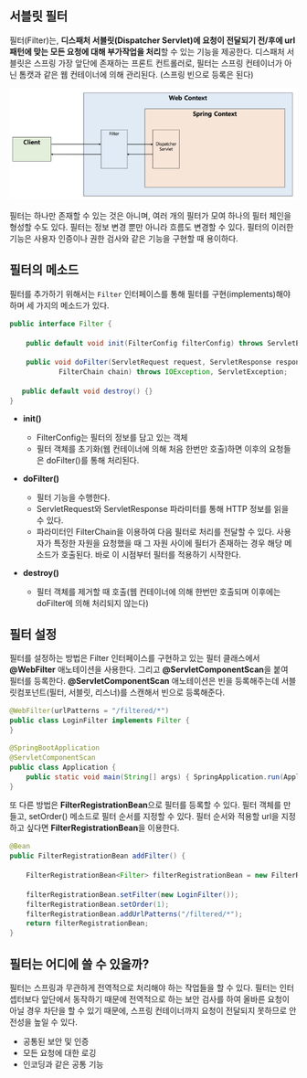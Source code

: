 ## 서블릿 필터

필터(Filter)는, **디스패처 서블릿(Dispatcher Servlet)에 요청이 전달되기 전/후에 url 패턴에 맞는 모든 요청에 대해 부가작업을 처리**할 수 있는 기능을 제공한다. 디스패처 서블릿은 스프링 가장 앞단에 존재하는 프론트 컨트롤러로, 필터는 스프링 컨테이너가 아닌 톰캣과 같은 웹 컨테이너에 의해 관리된다. (스프링 빈으로 등록은 된다)

![img](https://github.com/dilmah0203/TIL/blob/main/Image/Filter.PNG)

필터는 하나만 존재할 수 있는 것은 아니며, 여러 개의 필터가 모여 하나의 필터 체인을 형성할 수도 있다. 필터는 정보 변경 뿐만 아니라 흐름도 변경할 수 있다. 필터의 이러한 기능은 사용자 인증이나 권한 검사와 같은 기능을 구현할 때 용이하다.

## 필터의 메소드

필터를 추가하기 위해서는 `Filter` 인터페이스를 통해 필터를 구현(implements)해야 하며 세 가지의 메소드가 있다.

```java
public interface Filter { 

    public default void init(FilterConfig filterConfig) throws ServletException {}
    
    public void doFilter(ServletRequest request, ServletResponse response,
            FilterChain chain) throws IOException, ServletException;
    
   public default void destroy() {}
}
```

- **init()**
    - FilterConfig는 필터의 정보를 담고 있는 객체
    - 필터 객체를 초기화(웹 컨테이너에 의해 처음 한번만 호출)하면 이후의 요청들은 doFilter()를 통해 처리된다.

- **doFilter()**
    - 필터 기능을 수행한다. 
    - ServletRequest와 ServletResponse 파라미터를 통해 HTTP 정보를 읽을 수 있다.
    - 파라미터인 FilterChain을 이용하여 다음 필터로 처리를 전달할 수 있다. 사용자가 특정한 자원을 요청했을 때 그 자원 사이에 필터가 존재하는 경우 해당 메소드가 호출된다. 바로 이 시점부터 필터를 적용하기 시작한다.

- **destroy()**
    - 필터 객체를 제거할 때 호출(웹 컨테이너에 의해 한번만 호출되며 이후에는 doFilter에 의해 처리되지 않는다)

## 필터 설정

필터를 설정하는 방법은 Filter 인터페이스를 구현하고 있는 필터 클래스에서 **@WebFilter** 애노테이션을 사용한다. 그리고 **@ServletComponentScan**을 붙여 필터를 등록한다. **@ServletComponentScan** 애노테이션은 빈을 등록해주는데 서블릿컴포넌트(필터, 서블릿, 리스너)를 스캔해서 빈으로 등록해준다.

```java
@WebFilter(urlPatterns = "/filtered/*")
public class LoginFilter implements Filter {
}
```

```java
@SpringBootApplication
@ServletComponentScan
public class Application {
    public static void main(String[] args) { SpringApplication.run(Application.class, args); }
}
```

또 다른 방법은 **FilterRegistrationBean**으로 필터를 등록할 수 있다. 필터 객체를 만들고, setOrder() 메소드로 필터 순서를 지정할 수 있다. 필터 순서와 적용할 url을 지정하고 싶다면 **FilterRegistrationBean**을 이용한다.

```java
@Bean
public FilterRegistrationBean addFilter() {

    FilterRegistrationBean<Filter> filterRegistrationBean = new FilterRegistrationBean<>();
		
    filterRegistrationBean.setFilter(new LoginFilter());
    filterRegistrationBean.setOrder(1);
    filterRegistrationBean.addUrlPatterns("/filtered/*"); 
	return filterRegistrationBean;
}
```

## 필터는 어디에 쓸 수 있을까?

필터는 스프링과 무관하게 전역적으로 처리해야 하는 작업들을 할 수 있다. 필터는 인터셉터보다 앞단에서 동작하기 때문에 전역적으로 하는 보안 검사를 하여 올바른 요청이 아닐 경우 차단을 할 수 있기 때문에, 스프링 컨테이너까지 요청이 전달되지 못하므로 안전성을 높일 수 있다.

- 공통된 보안 및 인증
- 모든 요청에 대한 로깅
- 인코딩과 같은 공통 기능
